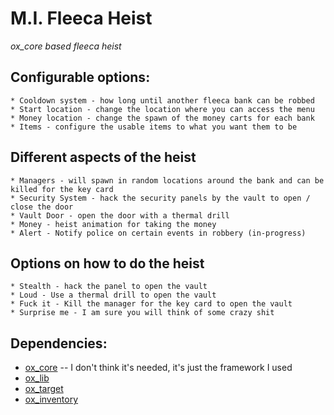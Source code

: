 # M.I. Fleeca Heist
*ox_core based fleeca heist*

## Configurable options:
    * Cooldown system - how long until another fleeca bank can be robbed
    * Start location - change the location where you can access the menu
    * Money location - change the spawn of the money carts for each bank
    * Items - configure the usable items to what you want them to be
## Different aspects of the heist
    * Managers - will spawn in random locations around the bank and can be killed for the key card
    * Security System - hack the security panels by the vault to open / close the door
    * Vault Door - open the door with a thermal drill
    * Money - heist animation for taking the money
    * Alert - Notify police on certain events in robbery (in-progress)
## Options on how to do the heist
    * Stealth - hack the panel to open the vault
    * Loud - Use a thermal drill to open the vault
    * Fuck it - Kill the manager for the key card to open the vault
    * Surprise me - I am sure you will think of some crazy shit

## Dependencies:
* [ox_core](https://github.com/overextended/ox_core) -- I don't think it's needed, it's just the framework I used
* [ox_lib](https://github.com/overextended/ox_lib)
* [ox_target](https://github.com/overextended/ox_target)
* [ox_inventory](https://github.com/overextended/ox_inventory)
